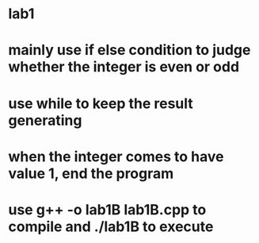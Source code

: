 # lab1
# mainly use if else condition to judge whether the integer is even or odd
# use while to keep the result generating
# when the integer comes to have value 1, end the program
# use g++ -o lab1B lab1B.cpp to compile and ./lab1B to execute
